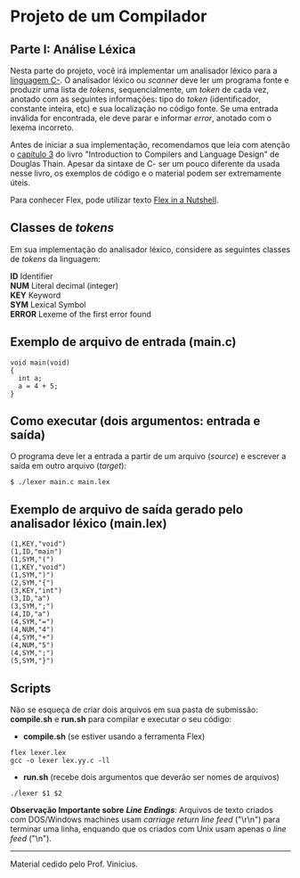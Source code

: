 # Projeto de um Compilador

## Parte I: Análise Léxica

Nesta parte do projeto, você irá implementar um analisador léxico para a [linguagem C-](../../language/READMEmd). 
O analisador léxico ou _scanner_ deve ler um programa fonte e produzir uma lista de _tokens_, sequencialmente, um _token_ de cada vez, anotado com as seguintes informações: tipo do _token_ (identificador, constante inteira, etc) e sua localização no código fonte.
Se uma entrada inválida for encontrada, ele deve parar e informar _error_, anotado com o lexema incorreto.

Antes de iniciar a sua implementação, recomendamos que leia com atenção o [capítulo 3](../../resources/20-chapter3.pdf) do livro "Introduction to Compilers and Language Design" de Douglas Thain. Apesar da sintaxe de C- ser um pouco diferente da usada nesse livro, os exemplos de código e o material podem ser extremamente úteis.

Para conhecer Flex, pode utilizar texto [Flex in a Nutshell](../../resources/21-FlexInANutshell.pdf).

## Classes de _tokens_ 

Em sua implementação do analisador léxico, considere as seguintes classes de _tokens_ da linguagem:

__ID__      Identifier  
__NUM__     Literal decimal (integer)  
__KEY__     Keyword  
__SYM__     Lexical Symbol  
__ERROR__   Lexeme of the first error found  

  
## Exemplo de arquivo de entrada (main.c)
```
void main(void)
{
  int a;
  a = 4 + 5;
}
```

## Como executar (dois argumentos: entrada e saída)
O programa deve ler a entrada a partir de um arquivo (_source_) e escrever a saída em outro arquivo (_target_):
```
$ ./lexer main.c main.lex
```

## Exemplo de arquivo de saída gerado pelo analisador léxico (main.lex)
```
(1,KEY,"void")
(1,ID,"main")
(1,SYM,"(")
(1,KEY,"void")
(1,SYM,")")
(2,SYM,"{")
(3,KEY,"int")
(3,ID,"a")
(3,SYM,";")
(4,ID,"a")
(4,SYM,"=")
(4,NUM,"4")
(4,SYM,"+")
(4,NUM,"5")
(4,SYM,";")
(5,SYM,"}")
```

## Scripts
Não se esqueça de criar dois arquivos em sua pasta de submissão: __compile.sh__ e __run.sh__ para compilar e executar o seu código:

+ __compile.sh__ (se estiver usando a ferramenta Flex)
```
flex lexer.lex
gcc -o lexer lex.yy.c -ll
```

+ __run.sh__ (recebe dois argumentos que deverão ser nomes de arquivos)
```
./lexer $1 $2
```

__Observação Importante sobre__ ___Line Endings___: Arquivos de texto criados com DOS/Windows machines usam _carriage return_ _line feed_ ("\r\n") para terminar uma linha, enquando que os criados com Unix usam apenas o _line feed_ ("\n").

-----
Material cedido pelo Prof. Vinicius.
